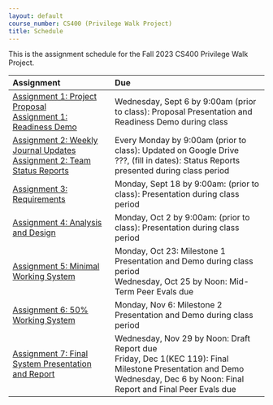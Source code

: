 ```yaml
---
layout: default
course_number: CS400 (Privilege Walk Project)
title: Schedule
---
```


This is the assignment schedule for the Fall 2023 CS400 Privilege Walk Project.

**Assignment** | **Due**
:--------------|:---------
[Assignment 1: Project Proposal](../../assign/assign01.html)<br>[Assignment 1: Readiness Demo](../../assign/assign01.html)  | Wednesday, Sept 6 by 9:00am (prior to class): Proposal Presentation and Readiness Demo during class
[Assignment 2: Weekly Journal Updates](../../assign/assign02.html)<br>[Assignment 2: Team Status Reports](../../assign/assign02.html) | Every Monday by 9:00am (prior to class): Updated on Google Drive<br> ???, (fill in dates): Status Reports presented during class period
[Assignment 3: Requirements](../../assign/assign03.html)                   | Monday, Sept 18 by 9:00am: (prior to class): Presentation during class period
[Assignment 4: Analysis and Design](../../assign/assign04.html)            | Monday, Oct 2 by 9:00am: (prior to class): Presentation during class period
[Assignment 5: Minimal Working System](assign/assign05.html)               | Monday, Oct 23: Milestone 1 Presentation and Demo during class period<br>Wednesday, Oct 25 by Noon: Mid-Term Peer Evals due
[Assignment 6: 50% Working System](assign/assign06.html)                   | Monday, Nov 6: Milestone 2 Presentation and Demo during class period
[Assignment 7: Final System Presentation and Report](assign/assign07.html) | Wednesday, Nov 29 by Noon: Draft Report due<br>Friday, Dec 1(KEC 119): Final Milestone Presentation and Demo<br>Wednesday, Dec 6 by Noon: Final Report and Final Peer Evals due